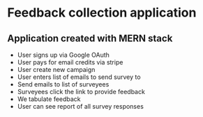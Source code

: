 # Feedback collection application
## Application created with MERN stack

- User signs up via Google OAuth
- User pays for email credits via stripe
- User create new campaign
- User enters list of emails to send survey to
- Send emails to list of surveyees
- Surveyees click the link to provide feedback
- We tabulate feedback
- User can see report of all survey responses